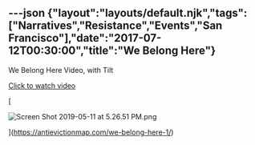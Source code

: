 ---json
{"layout":"layouts/default.njk","tags":["Narratives","Resistance","Events","San Francisco"],"date":"2017-07-12T00:30:00","title":"We Belong Here"}
---

We Belong Here Video, with Tilt

[Click to watch video](https://antievictionmap.com/we-belong-here-1/)

[

![Screen Shot 2019-05-11 at 5.26.51 PM.png](https://images.squarespace-cdn.com/content/v1/52b7d7a6e4b0b3e376ac8ea2/1557620977971-R9JO6YIO7INNPJNUR6YW/ke17ZwdGBToddI8pDm48kO4MCmFXgria781RdOOdXR4UqsxRUqqbr1mOJYKfIPR7LoDQ9mXPOjoJoqy81S2I8N_N4V1vUb5AoIIIbLZhVYxCRW4BPu10St3TBAUQYVKcMuAYcAG5n4OcPhKoMl70kX-n7pTKhuLDpnjJATJHjsEe1R2uYknk0nVndHozhm-v/Screen+Shot+2019-05-11+at+5.26.51+PM.png)

](https://antievictionmap.com/we-belong-here-1/)